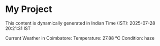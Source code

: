 # My Project

This content is dynamically generated in Indian Time (IST): 2025-07-28 20:21:31 IST


Current Weather in Coimbatore:
Temperature: 27.88 °C
Condition: haze
